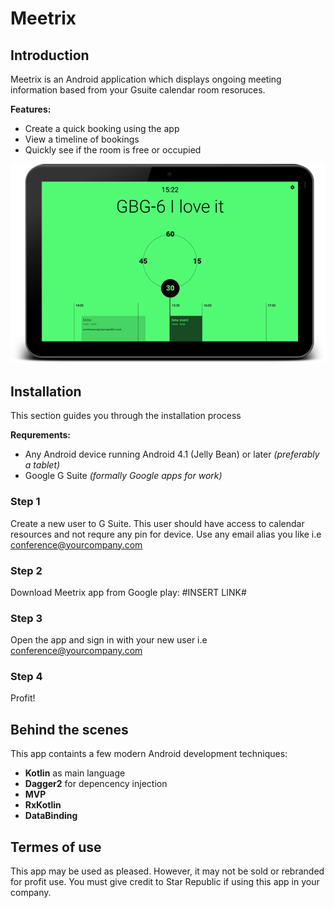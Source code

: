 # Meetrix
## Introduction
Meetrix is an Android application which displays ongoing meeting information based from your Gsuite calendar room resoruces.

**Features:**
* Create a quick booking using the app
* View a timeline of bookings
* Quickly see if the room is free or occupied

![Screenshot](screenshot.png)

## Installation
This section guides you through the installation process

**Requrements:**
* Any Android device running Android 4.1 (Jelly Bean) or later *(preferably a tablet)*
* Google G Suite *(formally Google apps for work)*

### Step 1
Create a new user to G Suite. This user should have access to calendar resources and not requre any pin for device. Use any email alias you like i.e conference@yourcompany.com

### Step 2
Download Meetrix app from Google play: #INSERT LINK#

### Step 3
Open the app and sign in with your new user i.e conference@yourcompany.com

### Step 4
Profit!

## Behind the scenes
This app containts a few modern Android development techniques:

* **Kotlin** as main language
* **Dagger2** for depencency injection
* **MVP**
* **RxKotlin**
* **DataBinding**

## Termes of use
This app may be used as pleased. However, it may not be sold or rebranded for profit use. You must give credit to Star Republic if using this app in your company.
